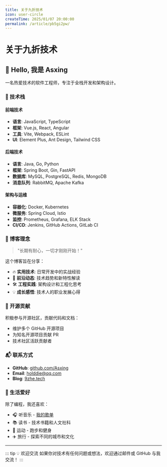 ```yaml
---
title: 关于九折技术
icon: user-circle
createTime: 2025/01/07 20:00:00
permalink: /article/pb5gi2pw/
---
```


# 关于九折技术

## 👋 Hello, 我是 Asxing

一名热爱技术的软件工程师，专注于全栈开发和架构设计。

### 🎯 技术栈

#### 前端技术
- **语言**: JavaScript, TypeScript
- **框架**: Vue.js, React, Angular  
- **工具**: Vite, Webpack, ESLint
- **UI**: Element Plus, Ant Design, Tailwind CSS

#### 后端技术  
- **语言**: Java, Go, Python
- **框架**: Spring Boot, Gin, FastAPI
- **数据库**: MySQL, PostgreSQL, Redis, MongoDB
- **消息队列**: RabbitMQ, Apache Kafka

#### 架构与运维
- **容器化**: Docker, Kubernetes
- **微服务**: Spring Cloud, Istio
- **监控**: Prometheus, Grafana, ELK Stack
- **CI/CD**: Jenkins, GitHub Actions, GitLab CI

### 📖 博客理念

> "长期有耐心，一切才刚刚开始！"

这个博客旨在分享：

- 🔥 **实用技术**: 日常开发中的实战经验
- 🚀 **前沿动态**: 技术趋势和新特性解读  
- 🛠️ **工程实践**: 架构设计和工程化思考
- 💡 **成长感悟**: 技术人的职业发展心得

### 🌟 开源贡献

积极参与开源社区，贡献代码和文档：

- 维护多个 GitHub 开源项目
- 为知名开源项目贡献 PR
- 技术社区活跃贡献者

### 📬 联系方式

- **GitHub**: [github.com/Asxing](https://github.com/Asxing)
- **Email**: [holddie@qq.com](mailto:holddie@qq.com)
- **Blog**: [9zhe.tech](https://9zhe.tech)

### 🎵 生活爱好

除了编程，我还喜欢：
- 🎧 听音乐 - [我的歌单](https://music.163.com/#/playlist?id=755597173)
- 📚 读书 - 技术书籍和人文社科  
- 🏃 运动 - 跑步和健身
- ✈️ 旅行 - 探索不同的城市和文化

---

::: tip 💡 欢迎交流
如果你对技术有任何问题或想法，欢迎通过邮件或 GitHub 与我交流！
:::